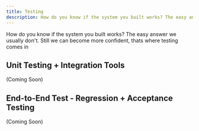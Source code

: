 ```yaml
---
title: Testing
description: How do you know if the system you built works? The easy answer we usually don't. Still we can become more confident, thats where testing comes in
---
```


How do you know if the system you built works? The easy answer we usually don't. Still we can become more confident, thats where testing comes in

## **Unit Testing + Integration Tools**

(Coming Soon)

## **End-to-End Test** - Regression + Acceptance Testing

(Coming Soon)
